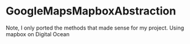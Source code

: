 # GoogleMapsMapboxAbstraction
Note, I only ported the methods that made sense for my project. Using mapbox on Digital Ocean
